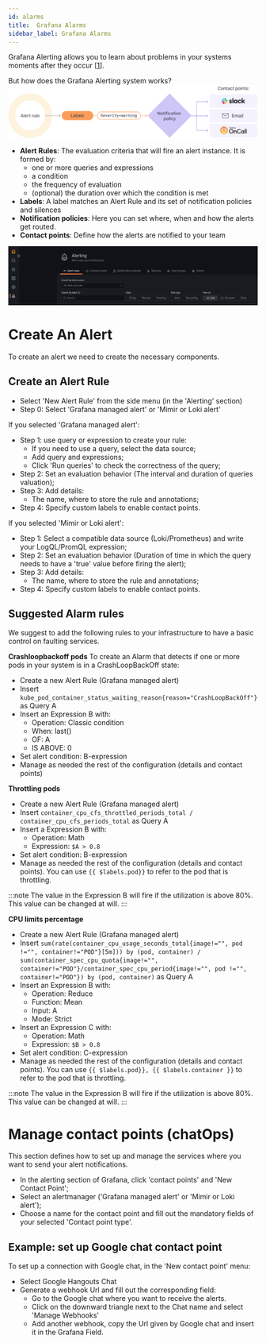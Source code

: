 ```yaml
---
id: alarms
title:  Grafana Alarms
sidebar_label: Grafana Alarms
---
```


Grafana Alerting allows you to learn about problems in your systems moments after they occur [[1](https://grafana.com/docs/grafana/latest/alerting/)].

But how does the Grafana Alerting system works?
![An overview of Grafana Alerting](img/grafana.png)

- **Alert Rules**:
  The evaluation criteria that will fire an alert instance. It is formed by:
  - one or more queries and expressions
  - a condition
  - the frequency of evaluation
  - (optional) the duration over which the condition is met
- **Labels**:
  A label matches an Alert Rule and its set of notification policies and silences
- **Notification policies**: 
  Here you can set where, when and how the alerts get routed.
- **Contact points**: 
  Define how the alerts are notified to your team

![The main page of Grafana Alerting](img/grafana-alerting.png)

# Create An Alert

To create an alert we need to create the necessary components.

## Create an Alert Rule

- Select 'New Alert Rule' from the side menu (in the 'Alerting' section)
- Step 0: Select 'Grafana managed alert' or 'Mimir or Loki alert'
  
If you selected 'Grafana managed alert':
- Step 1: use query or expression to create your rule:
  - If you need to use a query, select the data source;
  - Add query and expressions;
  - Click 'Run queries' to check the correctness of the query;
- Step 2: Set an evaluation behavior (The interval and duration of queries valuation);
- Step 3: Add details:
  - The name, where to store the rule and annotations;
- Step 4: Specify custom labels to enable contact points.

If you selected 'Mimir or Loki alert':
- Step 1: Select a compatible data source (Loki/Prometheus) and write your LogQL/PromQL expression;
- Step 2: Set an evaluation behavior (Duration of time in which the query needs to have a 'true' value before firing the alert);
- Step 3: Add details:
  - The name, where to store the rule and annotations;
- Step 4: Specify custom labels to enable contact points.

## Suggested Alarm rules
We suggest to add the following rules to your infrastructure to have a basic control on faulting services.

**Crashloopbackoff pods**
To create an Alarm that detects if one or more pods in your system is in a CrashLoopBackOff state:

- Create a new Alert Rule (Grafana managed alert)
- Insert `kube_pod_container_status_waiting_reason{reason="CrashLoopBackOff"}` as Query A
- Insert an Expression B with:
  - Operation: Classic condition
  - When: last()
  - OF: A
  - IS ABOVE: 0
- Set alert condition: B-expression
- Manage as needed the rest of the configuration (details and contact points)

**Throttling pods**

- Create a new Alert Rule (Grafana managed alert)
- Insert `container_cpu_cfs_throttled_periods_total / container_cpu_cfs_periods_total` as Query A
- Insert a Expression B with:
  - Operation: Math
  - Expression: `$A > 0.8`
- Set alert condition: B-expression
- Manage as needed the rest of the configuration (details and contact points). You can use `{{ $labels.pod}}` to refer to the pod that is throttling.

:::note
  The value in the Expression B will fire if the utilization is above 80%. This value can be changed at will.
:::

**CPU limits percentage**

- Create a new Alert Rule (Grafana managed alert)
- Insert `sum(rate(container_cpu_usage_seconds_total{image!="", pod !="", container!="POD"}[5m])) by (pod, container) / sum(container_spec_cpu_quota{image!="", container!="POD"}/container_spec_cpu_period{image!="", pod !="", container!="POD"}) by (pod, container)` as Query A
- Insert an Expression B with:
  - Operation: Reduce
  - Function: Mean
  - Input: A
  - Mode: Strict 
- Insert an Expression C with:
  - Operation: Math
  - Expression: `$B > 0.8`
- Set alert condition: C-expression
- Manage as needed the rest of the configuration (details and contact points). You can use `{{ $labels.pod}}, {{ $labels.container }}` to refer to the pod that is throttling.
 
:::note
  The value in the Expression B will fire if the utilization is above 80%. This value can be changed at will.
:::

# Manage contact points (chatOps)

This section defines how to set up and manage the services where you want to send your alert notifications.

- In the alerting section of Grafana, click 'contact points' and 'New Contact Point';
- Select an alertmanager ('Grafana managed alert' or 'Mimir or Loki alert');
- Choose a name for the contact point and fill out the mandatory fields of your selected 'Contact point type'.

## Example: set up Google chat contact point

To set up a connection with Google chat, in the 'New contact point' menu:
- Select Google Hangouts Chat
- Generate a webhook Url and fill out the corresponding field:
  - Go to the Google chat where you want to receive the alerts.
  - Click on the downward triangle next to the Chat name and select 'Manage Webhooks'
  - Add another webhook, copy the Url given by Google chat and insert it in the Grafana Field.

